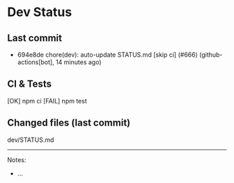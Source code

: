 # Dev Status

## Last commit
- 694e8de chore(dev): auto-update STATUS.md [skip ci] (#666) (github-actions[bot], 14 minutes ago)
## CI & Tests
[OK] npm ci
[FAIL] npm test

## Changed files (last commit)
dev/STATUS.md

---
Notes:
- ...
